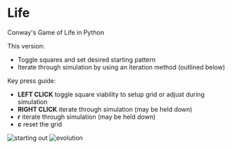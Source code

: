 Life
====

Conway's Game of Life in Python


This version:
  - Toggle squares and set desired starting pattern
  - Iterate through simulation by using an iteration method (outlined below)

Key press guide:
  - **LEFT CLICK** toggle square viability to setup grid or adjust during simulation
  - **RIGHT CLICK** iterate through simulation (may be held down)
  - **r** iterate through simulation (may be held down)
  - **c** reset the grid

![starting out](http://www.mutaku.com/conway1.png)
![evolution](http://www.mutaku.com/conway2.png)